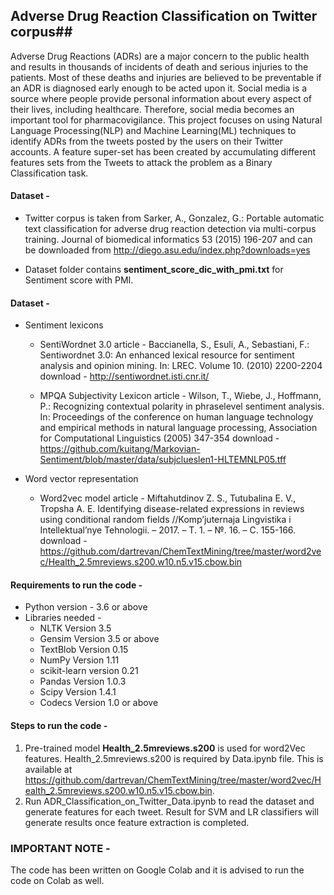 ## Adverse Drug Reaction Classification on Twitter corpus##

Adverse Drug Reactions (ADRs) are a major concern to the public health and results in thousands of incidents of death and serious injuries to the patients. Most of these deaths and injuries are believed to be preventable if an ADR is diagnosed early enough to be acted upon it. Social media is a source where people provide personal information about every aspect of their lives, including healthcare. Therefore, social media becomes an important tool for pharmacovigilance. This project focuses on using Natural Language Processing(NLP) and Machine Learning(ML) techniques to identify ADRs from the tweets posted by the users on their Twitter accounts. A feature super-set has been created by accumulating different features sets from the Tweets to attack the problem as a Binary Classification task.

#### Dataset -

* Twitter corpus is taken from Sarker, A., Gonzalez, G.: Portable automatic text classification for adverse drug reaction detection via multi-corpus training. Journal of biomedical informatics 53 (2015) 196-207 and can be downloaded from http://diego.asu.edu/index.php?downloads=yes

* Dataset folder contains **sentiment_score_dic_with_pmi.txt** for Sentiment score with PMI.

#### Dataset -

* Sentiment lexicons
   * SentiWordnet 3.0
     article - Baccianella, S., Esuli, A., Sebastiani, F.: Sentiwordnet 3.0: An enhanced lexical resource for sentiment analysis and opinion mining. In: LREC. Volume 10. (2010) 2200-2204
     download - http://sentiwordnet.isti.cnr.it/

    * MPQA Subjectivity Lexicon
     article - Wilson, T., Wiebe, J., Hoffmann, P.: Recognizing contextual polarity in phraselevel sentiment analysis. In: Proceedings of the conference on human language technology and empirical methods in natural language processing, Association for Computational Linguistics (2005) 347-354
     download - https://github.com/kuitang/Markovian-Sentiment/blob/master/data/subjclueslen1-HLTEMNLP05.tff

* Word vector representation

  * Word2vec model
    article - Miftahutdinov Z. S., Tutubalina E. V., Tropsha A. E. Identifying disease-related expressions in reviews using conditional random fields //Komp’juternaja Lingvistika i Intellektual’nye Tehnologii. – 2017. – Т. 1. – №. 16. – С.     155-166.
     download - https://github.com/dartrevan/ChemTextMining/tree/master/word2vec/Health_2.5mreviews.s200.w10.n5.v15.cbow.bin

#### Requirements to run the code -
* Python version - 3.6 or above
* Libraries needed - 
  * NLTK Version 3.5
  * Gensim Version 3.5 or above
  * TextBlob Version 0.15
  * NumPy Version 1.11
  * scikit-learn version 0.21
  * Pandas Version 1.0.3
  * Scipy Version 1.4.1
  * Codecs Version 1.0 or above
  
 #### Steps to run the code -
 1. Pre-trained model **Health_2.5mreviews.s200** is used for word2Vec features. Health_2.5mreviews.s200 is required by Data.ipynb file. This is available at https://github.com/dartrevan/ChemTextMining/tree/master/word2vec/Health_2.5mreviews.s200.w10.n5.v15.cbow.bin.
 2. Run ADR_Classification_on_Twitter_Data.ipynb to read the dataset and generate features for each tweet. Result for SVM and LR classifiers will generate results once feature extraction is completed. 
 
 ### IMPORTANT NOTE -
 The code has been written on Google Colab and it is advised to run the code on Colab as well.
